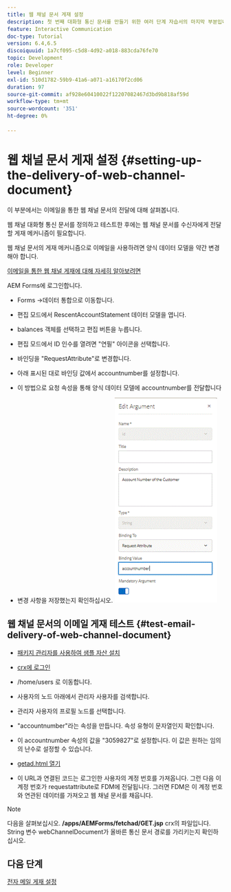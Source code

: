 ```yaml
---
title: 웹 채널 문서 게재 설정
description: 첫 번째 대화형 통신 문서를 만들기 위한 여러 단계 자습서의 마지막 부분입니다. 이 부분에서는 이메일을 통한 웹 채널 문서의 전달에 대해 살펴봅니다.
feature: Interactive Communication
doc-type: Tutorial
version: 6.4,6.5
discoiquuid: 1a7cf095-c5d8-4d92-a018-883cda76fe70
topic: Development
role: Developer
level: Beginner
exl-id: 510d1782-59b9-41a6-a071-a16170f2cd06
duration: 97
source-git-commit: af928e60410022f12207082467d3bd9b818af59d
workflow-type: tm+mt
source-wordcount: '351'
ht-degree: 0%

---
```


# 웹 채널 문서 게재 설정 {#setting-up-the-delivery-of-web-channel-document}


이 부분에서는 이메일을 통한 웹 채널 문서의 전달에 대해 살펴봅니다.

웹 채널 대화형 통신 문서를 정의하고 테스트한 후에는 웹 채널 문서를 수신자에게 전달할 게재 메커니즘이 필요합니다.

웹 채널 문서의 게재 메커니즘으로 이메일을 사용하려면 양식 데이터 모델을 약간 변경해야 합니다.

[이메일을 통한 웹 채널 게재에 대해 자세히 알아보려면](/help/forms/interactive-communications/delivery-of-web-channel-document-tutorial-use.md)

AEM Forms에 로그인합니다.

* Forms ->데이터 통합으로 이동합니다.

* 편집 모드에서 RescentAccountStatement 데이터 모델을 엽니다.

* balances 객체를 선택하고 편집 버튼을 누릅니다.

* 편집 모드에서 ID 인수를 열려면 &quot;연필&quot; 아이콘을 선택합니다.

* 바인딩을 &quot;RequestAttribute&quot;로 변경합니다.

* 아래 표시된 대로 바인딩 값에서 accountnumber를 설정합니다.

* 이 방법으로 요청 속성을 통해 양식 데이터 모델에 accountnumber를 전달합니다

* 변경 사항을 저장했는지 확인하십시오.
  ![fdm](assets/requestattribute.gif)

## 웹 채널 문서의 이메일 게재 테스트 {#test-email-delivery-of-web-channel-document}

* [패키지 관리자를 사용하여 샘플 자산 설치](assets/webchanneldelivery.zip)
* [crx에 로그인](http://localhost:4502/crx/de/index.jsp#)

* /home/users 로 이동합니다.

* 사용자의 노드 아래에서 관리자 사용자를 검색합니다.

* 관리자 사용자의 프로필 노드를 선택합니다.

* &quot;accountnumber&quot;라는 속성을 만듭니다. 속성 유형이 문자열인지 확인합니다.

* 이 accountnumber 속성의 값을 &quot;3059827&quot;로 설정합니다. 이 값은 원하는 임의의 난수로 설정할 수 있습니다.

* [getad.html 열기](http://localhost:4502/content/getad.html)

* 이 URL과 연결된 코드는 로그인한 사용자의 계정 번호를 가져옵니다. 그런 다음 이 계정 번호가 requestattribute로 FDM에 전달됩니다. 그러면 FDM은 이 계정 번호와 연관된 데이터를 가져오고 웹 채널 문서를 채웁니다.

>[!NOTE]
>
>다음을 살펴보십시오. **/apps/AEMForms/fetchad/GET.jsp** crx의 파일입니다. String 변수 webChannelDocument가 올바른 통신 문서 경로를 가리키는지 확인하십시오.

## 다음 단계

[전자 메일 게재 설정](../interactive-communications/delivery-of-web-channel-document-tutorial-use.md)